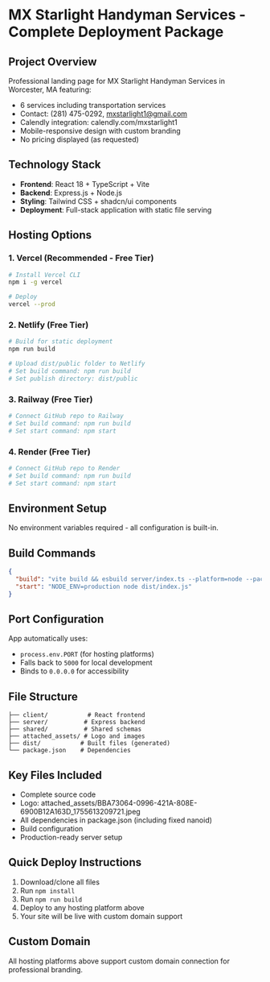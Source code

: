 # MX Starlight Handyman Services - Complete Deployment Package

## Project Overview
Professional landing page for MX Starlight Handyman Services in Worcester, MA featuring:
- 6 services including transportation services
- Contact: (281) 475-0292, mxstarlight1@gmail.com
- Calendly integration: calendly.com/mxstarlight1
- Mobile-responsive design with custom branding
- No pricing displayed (as requested)

## Technology Stack
- **Frontend**: React 18 + TypeScript + Vite
- **Backend**: Express.js + Node.js
- **Styling**: Tailwind CSS + shadcn/ui components
- **Deployment**: Full-stack application with static file serving

## Hosting Options

### 1. Vercel (Recommended - Free Tier)
```bash
# Install Vercel CLI
npm i -g vercel

# Deploy
vercel --prod
```

### 2. Netlify (Free Tier)
```bash
# Build for static deployment
npm run build

# Upload dist/public folder to Netlify
# Set build command: npm run build
# Set publish directory: dist/public
```

### 3. Railway (Free Tier)
```bash
# Connect GitHub repo to Railway
# Set build command: npm run build
# Set start command: npm start
```

### 4. Render (Free Tier)
```bash
# Connect GitHub repo to Render
# Set build command: npm run build
# Set start command: npm start
```

## Environment Setup
No environment variables required - all configuration is built-in.

## Build Commands
```json
{
  "build": "vite build && esbuild server/index.ts --platform=node --packages=external --bundle --format=esm --outdir=dist",
  "start": "NODE_ENV=production node dist/index.js"
}
```

## Port Configuration
App automatically uses:
- `process.env.PORT` (for hosting platforms)
- Falls back to `5000` for local development
- Binds to `0.0.0.0` for accessibility

## File Structure
```
├── client/           # React frontend
├── server/          # Express backend
├── shared/          # Shared schemas
├── attached_assets/ # Logo and images
├── dist/           # Built files (generated)
└── package.json    # Dependencies
```

## Key Files Included
- Complete source code
- Logo: attached_assets/BBA73064-0996-421A-808E-6900B12A163D_1755613209721.jpeg
- All dependencies in package.json (including fixed nanoid)
- Build configuration
- Production-ready server setup

## Quick Deploy Instructions
1. Download/clone all files
2. Run `npm install`
3. Run `npm run build`
4. Deploy to any hosting platform above
5. Your site will be live with custom domain support

## Custom Domain
All hosting platforms above support custom domain connection for professional branding.